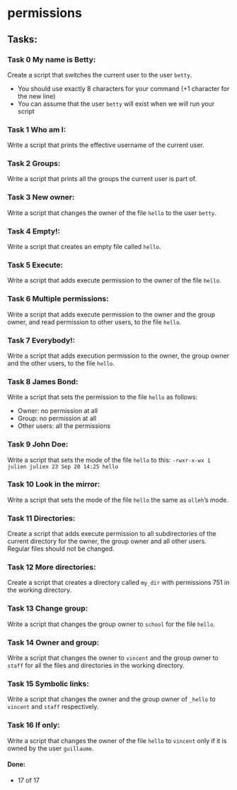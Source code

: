 # permissions

## Tasks:

### Task 0 My name is Betty:
Create a script that switches the current user to the user `betty`.
* You should use exactly 8 characters for your command (+1 character for the new line)
* You can assume that the user `betty` will exist when we will run your script

### Task 1 Who am I:
Write a script that prints the effective username of the current user.

### Task 2 Groups:
Write a script that prints all the groups the current user is part of.

### Task 3 New owner:
Write a script that changes the owner of the file `hello` to the user `betty`.

### Task 4 Empty!:
Write a script that creates an empty file called `hello`.

### Task 5 Execute:
Write a script that adds execute permission to the owner of the file `hello`.

### Task 6 Multiple permissions:
Write a script that adds execute permission to the owner and the group owner, and read permission to other users, to the file `hello`.

### Task 7 Everybody!:
Write a script that adds execution permission to the owner, the group owner and the other users, to the file `hello`.

### Task 8 James Bond:
Write a script that sets the permission to the file `hello` as follows:
* Owner: no permission at all
* Group: no permission at all
* Other users: all the permissions

### Task 9 John Doe:
Write a script that sets the mode of the file `hello` to this:
`-rwxr-x-wx 1 julien julien 23 Sep 20 14:25 hello`

### Task 10 Look in the mirror:
Write a script that sets the mode of the file `hello` the same as `olleh`’s mode.

### Task 11 Directories:
Create a script that adds execute permission to all subdirectories of the current directory for the owner, the group owner and all other users. Regular files should not be changed.

### Task 12 More directories:
Create a script that creates a directory called `my_dir` with permissions 751 in the working directory.

### Task 13 Change group:
Write a script that changes the group owner to `school` for the file `hello`.

### Task 14 Owner and group:
Write a script that changes the owner to `vincent` and the group owner to `staff` for all the files and directories in the working directory.

### Task 15 Symbolic links:
Write a script that changes the owner and the group owner of `_hello` to `vincent` and `staff` respectively.

### Task 16 If only:
Write a script that changes the owner of the file `hello` to `vincent` only if it is owned by the user `guillaume`.

#### Done:
* 17 of 17
